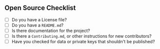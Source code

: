 ## Open Source Checklist 

* [ ] Do you have a License file?
* [ ] Do you have a `README.md`?
* [ ] Is there documentation for the project?
* [ ] Is there a `Contributing.md`, or other instructions for new contributors?
* [ ] Have you checked for data or private keys that shouldn't be published?
